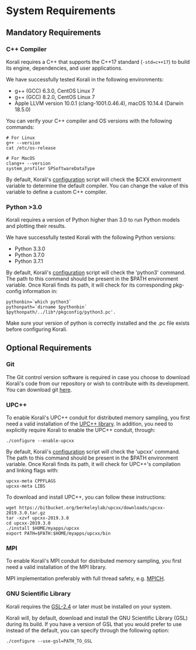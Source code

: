 # System Requirements

## Mandatory Requirements

### C++ Compiler

Korali requires a C++ that supports the C++17 standard (`-std=c++17`) to build its engine, dependencies, and user applications.

We have successfully tested Korali in the following environments:

  - g++ (GCC) 6.3.0, CentOS Linux 7
  - g++ (GCC) 8.2.0, CentOS Linux 7
  - Apple LLVM version 10.0.1 (clang-1001.0.46.4), macOS 10.14.4 (Darwin 18.5.0)

You can verify your C++ compiler and OS versions with the following commands:

```shell
# For Linux
g++ --version
cat /etc/os-release

# For MacOS
clang++ --version
system_profiler SPSoftwareDataType
```

By default, Korali's [configuration](./configuration.md) script will check the $CXX environment variable to determine
the default compiler. You can change the value of this variable to define a custom C++ compiler.

### Python >3.0

Korali requires a version of Python higher than 3.0 to run Python models and plotting their results.

We have successfully tested Korali with the following Python versions:

  - Python 3.3.0
  - Python 3.7.0
  - Python 3.7.1

By default, Korali's [configuration](./configuration.md) script will check the 'python3' command. The path to this command
should be present in the $PATH environment variable. Once Korali finds its path, it will check for its corresponding pkg-config
information in:

```shell
pythonbin=`which python3`
pythonpath=`dirname $pythonbin`
$pythonpath/../lib*/pkgconfig/python3.pc'.
```

Make sure your version of python is correctly installed and the .pc file exists before configuring Korali.


## Optional Requirements

### Git

The Git control version software is required in case you choose to download Korali's code from our repository or
wish to contribute with its development. You can download git [here](https://git-scm.com/downloads).

### UPC++

To enable Korali's UPC++ conduit for distributed memory sampling, you first need a valid installation of the [UPC++ library](https://bitbucket.org/berkeleylab/upcxx/wiki/Home).
In addition, you need to explicitly require Korali to enable the UPC++ conduit, through:

```shell
./configure --enable-upcxx
```

By default, Korali's [configuration](./configuration.md) script will check the 'upcxx' command. The path to this command
should be present in the $PATH environment variable. Once Korali finds its path, it will check for UPC++'s compilation and
linking flags with:

```shell
upcxx-meta CPPFLAGS
upcxx-meta LIBS
```

To download and install UPC++, you can follow these instructions:

```shell
wget https://bitbucket.org/berkeleylab/upcxx/downloads/upcxx-2019.3.0.tar.gz
tar -xzvf upcxx-2019.3.0
cd upcxx-2019.3.0
./install $HOME/myapps/upcxx
export PATH=$PATH:$HOME/myapps/upcxx/bin
```

### MPI

To enable Korali's MPI conduit for distributed memory sampling, you first need a valid installation of the MPI library.

MPI implementation preferably with full thread safety, e.g. [MPICH](http://www.mpich.org).


### GNU Scientific Library

Korali requires the [GSL-2.4](http://www.gnu.org/software/gsl/) or later must be installed on your system.

Korali will, by default, download and install the GNU Scientific Library (GSL) during its build. If you have a version
of GSL that you would prefer to use instead of the default, you can specify through the following option:

```shell
./configure --use-gsl=PATH_TO_GSL
```
